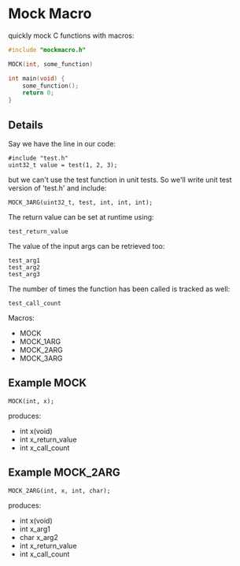 # Mock Macro

quickly mock C functions with macros:

``` cpp
#include "mockmacro.h"

MOCK(int, some_function)

int main(void) {
    some_function();
    return 0;
}
```

## Details

Say we have the line in our code:

    #include "test.h"
    uint32_t value = test(1, 2, 3);

but we can't use the test function in unit
tests. So we'll write unit test version of
'test.h' and include:

    MOCK_3ARG(uint32_t, test, int, int, int);

The return value can be set at runtime using:

    test_return_value

The value of the input args can be retrieved 
too:

    test_arg1
    test_arg2
    test_arg3

The number of times the function has been
called is tracked as well:

    test_call_count

Macros:

- MOCK
- MOCK_1ARG
- MOCK_2ARG
- MOCK_3ARG

## Example MOCK

    MOCK(int, x);

produces:

- int x(void)
- int x_return_value
- int x_call_count

## Example MOCK_2ARG

    MOCK_2ARG(int, x, int, char); 

produces:

- int x(void)
- int x_arg1
- char x_arg2
- int x_return_value
- int x_call_count

